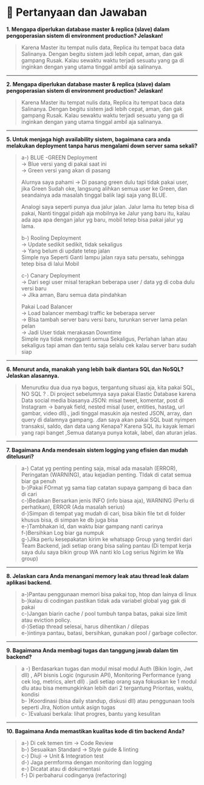 # 💬 Pertanyaan dan Jawaban

**1. Mengapa diperlukan database master & replica (slave) dalam pengoperasian sistem di environment production? Jelaskan!**  
> Karena Master itu tempat nulis data, Replica itu tempat baca data Salinanya. Dengan begitu sistem jadi lebih cepat, aman, dan gak gampang Rusak. Kalau sewaktu waktu terjadi sesuatu yang ga di inginkan  dengan yang utama tinggal ambil aja salinanya.

---

**2. Mengapa diperlukan database master & replica (slave) dalam pengoperasian sistem di environment production? Jelaskan!**  
> Karena Master itu tempat nulis data, Replica itu tempat baca data Salinanya. Dengan begitu sistem jadi lebih cepat, aman, dan gak gampang Rusak. Kalau sewaktu waktu terjadi sesuatu yang ga di inginkan  dengan yang utama tinggal ambil aja salinanya.

---

**5. Untuk menjaga high availability sistem, bagaimana cara anda melakukan deployment tanpa harus mengalami down server sama sekali?**  
> a-) BLUE -GREEN Deployment  
>    → Blue versi yang di pakai saat ini  
>    → Green versi yang akan di pasang  
>
> Alurnya saya pahami → Di pasang green dulu tapi tidak pakai user, jika Green Sudah oke, langsung alihkan semua user ke Green, dan seandainya ada masalah tinggal balik lagi saja yang BLUE.  
>
> Analogi saya seperti punya dua jalur jalan. Jalur lama itu tetep bisa di pakai, Nanti tinggal pidah aja mobilnya ke Jalur yang baru itu, kalau ada apa apa dengan jalur yg baru, mobil tetep bisa pakai jalur yg lama.  
>
> b-) Rooling Deployment  
>  → Update sedikit sedikit, tidak sekaligus  
>  → Yang belum di update tetep jalan  
>  Simple nya Seperti Ganti lampu jalan raya satu persatu, sehingga tetep bisa di lalui Mobil  
>
> c-) Canary Deployment  
>    → Dari segi user misal terapkan beberapa user / data yg di coba dulu versi baru  
>    → JIka aman, Baru semua data pindahkan  
>
> Pakai Load Balancer  
>    → Load balancer membagi traffic ke beberapa server  
>    → BIsa tambah server baru versi baru, turunkan server lama pelan pelan  
>    → Jadi User tidak merakasan Downtime  
>     Simple nya tidak mengganti semua Sekaligus, Perlahan lahan atau sekaligus tapi aman dan tentu saja selalu cek kalau server baru sudah siap

---

**6. Menurut anda, manakah yang lebih baik diantara SQL dan NoSQL? Jelaskan alasannya.**  
> Menurutku dua dua nya bagus, tergantung situasi aja, kita pakai SQL, NO SQL  ? . Di project sebelumnya saya pakai Elastic Database karena Data social media biasanya JSON: misal tweet, komentar, post di Instagram → banyak field, nested misal (user, entities, hastag, url gambar, video dll)., jadi tinggal masukin aja  nested JSON, array, dan query di dalamnya gampang. .dan saya akan pakai SQL buat nyimpen transaksi, saldo, dan data uang Kenapa? Karena SQL itu kayak lemari yang rapi banget ,Semua datanya punya kotak, label, dan aturan jelas.

---

**7. Bagaimana Anda mendesain sistem logging yang efisien dan mudah ditelusuri?**  
> a-) Catat yg penting penting saja, misal ada masalah (ERROR), Peringatan (WARNING), atau kejadian penting. TIdak di catat semua biar ga penuh  
> b-)Pakai FOrmat yg sama tiap catatan supaya gampang di baca dan di cari  
> c-)Bedakan Bersarkan jenis INFO (info biasa aja), WARNING (Perlu di perhatikan), ERROR (Ada masalah serius)  
> d-)Simpan di tempat yag mudah di cari, bisa bikin file txt di folder khusus bisa, di simpan ke db juga bisa  
> e-)Tambhakan id, dan waktu biar gampang nanti carinya  
> f-)Bersihkan Log biar ga numpuk  
> g-)JIka perlu kesepakatan kirim ke whatsapp Group yang terdiri dari Team Backend, jadi setiap orang bisa saling pantau (Di tempat kerja saya dulu saya bikin group WA nanti klo Log serius Ngirim ke Wa group)

---

**8. Jelaskan cara Anda menangani memory leak atau thread leak dalam aplikasi backend.**  
> a-)Pantau penggunaan memori bisa pakai top, htop dan lainya di linux  
> b-)kalau di codingan pastikan tidak ada variabel global yag gak di pakai  
> c-)Jangan biarin cache / pool tumbuh tanpa batas, pakai size limit atau eviction policy.  
> d-)Setiap thread selesai, harus dihentikan / dilepas  
> e-)intinya pantau, batasi, bersihkan, gunakan pool / garbage collector.

---

**9. Bagaimana Anda membagi tugas dan tanggung jawab dalam tim backend?**  
> a -) Berdasarkan tugas dan modul misal modul Auth (Bikin login, Jwt dll) , API bisnis Logic (ngurusin API), Monitoring Performance (yang cek log, metrics, alert dll) . jadi setiap orang saya fokuskan ke 1 modul dlu atau bisa memungkinkan lebih dari 2 tergantung Prioritas, waktu, kondisi  
> b- )Koordinasi (bisa daily standup, diskusi dll) atau penggunaan tools seperti JIra, Notion untuk asign tugas  
> c- )Evaluasi berkala: lihat progres, bantu yang kesulitan

---

**10. Bagaimana Anda memastikan kualitas kode di tim backend Anda?**  
> a-) Di cek temen tim → Code Review  
> b-) Sesuaikan Standard -> Style guide & linting  
> c-) Diuji -> Unit & Integration test  
> d-) Jaga permforma dengan monitoring dan logging  
> e-) Dicatat atau di dokumentasi  
> f-) Di perbaharui codinganya (refactoring)
